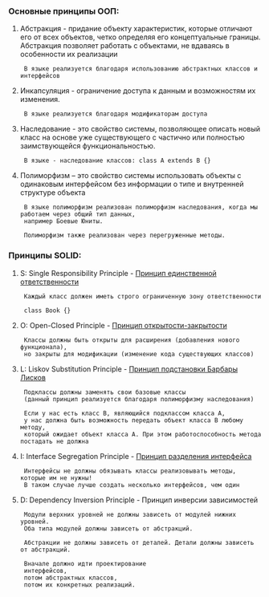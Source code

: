 
### Основные принципы ООП:
1. Абстракция - придание объекту характеристик, которые отличают его от всех объектов,
   четко определяя его концептуальные границы. Абстракция позволяет работать с объектами,
   не вдаваясь в особенности их реализации

        В языке реализуется благодаря использованию абстрактных классов и интерфейсов

2. Инкапсуляция - ограничение доступа к данным и возможностям их изменения.

        В языке реализуется благодаря модификаторам доступа

3. Наследование - это свойство системы, позволяющее описать новый класс на основе уже существующего
   с частично или полностью заимствующейся функциональностью.

        В языке - наследование классов: class A extends B {}

4. Полиморфизм – это свойство системы использовать объекты с одинаковым интерфейсом
   без информации о типе и внутренней структуре объекта

        В языке полиморфизм реализован полиморфизм наследования, когда мы работаем через общий тип данных,
        например Боевые Юниты. 
       
        Полиморфизм также реализован через перегруженные методы.

### Принципы SOLID:
1. S: Single Responsibility Principle - [Принцип единственной ответственности](SingleResponsibilityPrinciple.java)

        Каждый класс должен иметь строго ограниченную зону ответственности

        class Book {} 


2. O: Open-Closed Principle - [Принцип открытости-закрытости](OpenClosedPrinciple.java)

        Классы должны быть открыты для расширения (добавления нового функционала), 
        но закрыты для модификации (изменение кода существующих классов)


3. L: Liskov Substitution Principle - [Принцип подстановки Барбары Лисков](LiskovSubstitutionPrinciple.java)

        Подклассы должны заменять свои базовые классы 
        (данный принцип реализуется благодаря полиморфизму наследования)
        
        Если у нас есть класс B, являющийся подклассом класса A, 
        у нас должна быть возможность передать объект класса B любому методу, 
        который ожидает объект класса A. При этом работоспособность метода постадать не должна


4. I: Interface Segregation Principle - [Принцип разделения интерфейса](InterfaceSegregationPrinciple.java)

        Интерфейсы не должны обязывать классы реализовывать методы, которые им не нужны!
        В таком случае лучше создать несколько интерфейсов, чем один

5. D: Dependency Inversion Principle - Принцип инверсии зависимостей

        Модули верхних уровней не должны зависеть от модулей нижних уровней. 
        Оба типа модулей должны зависеть от абстракций.
        
        Абстракции не должны зависеть от деталей. Детали должны зависеть от абстракций.
        
        Вначале должно идти проектирование 
        интерфейсов, 
        потом абстрактных классов, 
        потом их конкретных реализаций.
        

    
     
         
         